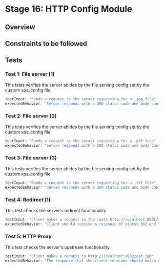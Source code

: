 # Stage 16: HTTP Config Module

## Overview

## Constraints to be followed

## Tests
### Test 1: File server (1)
This tests verifies the server abides by the file serving config set by the custom xps_config file

```js
testInput: "Sends a request to the server requesting for a .jpg file"
expectedBehavior: "Server responds with a 200 status code and body containing data of mime-type image/jpg"
```

### Test 2: File server (2)
This tests verifies the server abides by the file serving config set by the custom xps_config file

```js
testInput: "Sends a request to the server requesting for a .pdf file"
expectedBehavior: "Server responds with a 200 status code and body containing data of mime-type application/pdf"
```

### Test 3: File server (3)
This tests verifies the server abides by the file serving config set by the custom xps_config file

```js
testInput: "Sends a request to the server requesting for a .txt file"
expectedBehavior: "Server responds with a 200 status code and body containing data of mime-type text/plain"
```

### Test 4: Redirect (1)
This test checks the server's redirect functionality

```js
testInput: "Client makes a request to the route http://localhost:8001/redirect"
expectedBehavior: "Client should receive a response of status 302 and redirect to http://localhost:8002/"
```

### Test 5: HTTP Proxy
This test checks the server's upstream functionality

```js
testInput: "Client makes a request to http://localhost:8002/cat.jpg"
expectedBehavior: "The response that the client receives should match what is received from http://localhost:3000/cat.jpg"
```

